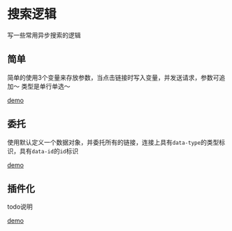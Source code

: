 # 搜索逻辑

写一些常用异步搜索的逻辑

## 简单

简单的使用3个变量来存放参数，当点击链接时写入变量，并发送请求，参数可追加～ 类型是单行单选～

[demo](jiandan.html)


## 委托

使用默认定义一个数据对象，并委托所有的链接，连接上具有`data-type`的类型标识，具有`data-id`的`id`标识

[demo](delegate.html)

## 插件化

todo说明

[demo](search.html)